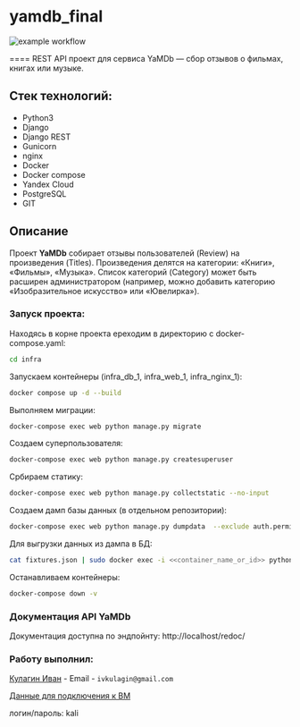 # yamdb_final

![example workflow](https://github.com/Ivan-Koolagin/yamdb_final/actions/workflows/yamdb_workflow.yml/badge.svg)

====
REST API проект для сервиса YaMDb — сбор отзывов о фильмах, книгах или музыке.

## Стек технологий:
- Python3
- Django
- Django REST
- Gunicorn
- nginx
- Docker
- Docker compose
- Yandex Cloud
- PostgreSQL
- GIT

## Описание

Проект **YaMDb** собирает отзывы пользователей (Review) на произведения (Titles). 
Произведения делятся на категории: «Книги», «Фильмы», «Музыка». 
Список категорий (Category) может быть расширен администратором 
(например, можно добавить категорию «Изобразительное искусство» или «Ювелирка»).

### Запуск проекта:

Находясь в корне проекта ереходим в директорию с docker-compose.yaml:
```bash
cd infra
```

Запускаем контейнеры (infra_db_1, infra_web_1, infra_nginx_1):
```bash
docker compose up -d --build
```

Выполняем миграции:

```bash
docker-compose exec web python manage.py migrate
```

Создаем суперпользователя:
```bash
docker-compose exec web python manage.py createsuperuser
```

Србираем статику:
```bash
docker-compose exec web python manage.py collectstatic --no-input
```

Создаем дамп базы данных (в отдельном репозитории):
```bash
docker-compose exec web python manage.py dumpdata  --exclude auth.permission --exclude contenttypes > fixtures.json
```

Для выгрузки данных из дампа в БД:
```bash
cat fixtures.json | sudo docker exec -i <<container_name_or_id>> python manage.py loaddata --format=json -
```

Останавливаем контейнеры:
```bash
docker-compose down -v
```

### Документация API YaMDb
Документация доступна по эндпойнту: http://localhost/redoc/

### Работу выполнил:
[Кулагин Иван](https://github.com/Ivan-Koolagin) - Email - ```ivkulagin@gmail.com```

[Данные для подключения к ВМ](http://84.252.131.104/admin/) 

логин/пароль: kali 
